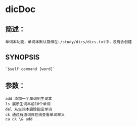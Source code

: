 # dicDoc

简述：
---

	单词本功能，单词本默认存储在~/study/dics/dics.txt中，没有会创建

SYNOPSIS
---

	`$self command [word]`

参数：
---

	add 添加一个单词到生词本
	ls 展示生词本前10个单词
	del 从生词本删除指定单词
	ck 通过有道词典在线查看单词释义
	ca ck \& add
	
